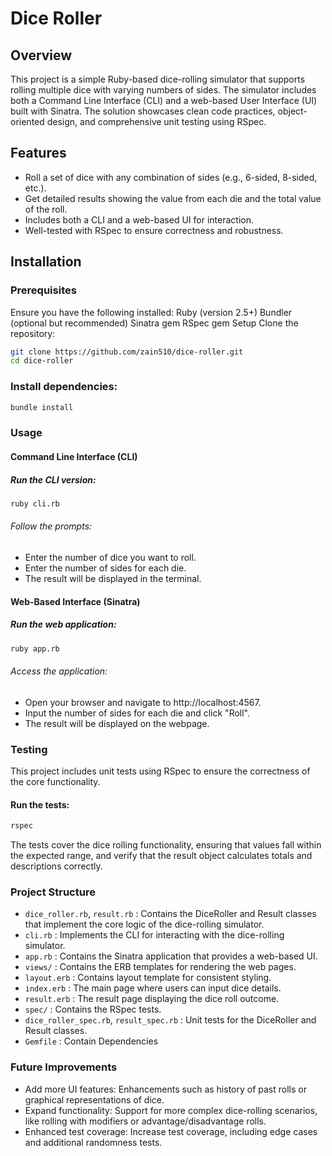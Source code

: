 # Dice Roller
## Overview
This project is a simple Ruby-based dice-rolling simulator that supports rolling multiple dice with varying numbers of sides. The simulator includes both a Command Line Interface (CLI) and a web-based User Interface (UI) built with Sinatra. The solution showcases clean code practices, object-oriented design, and comprehensive unit testing using RSpec.

## Features
- Roll a set of dice with any combination of sides (e.g., 6-sided, 8-sided, etc.).
- Get detailed results showing the value from each die and the total value of the roll.
- Includes both a CLI and a web-based UI for interaction.
- Well-tested with RSpec to ensure correctness and robustness.

## Installation
### Prerequisites
Ensure you have the following installed:
Ruby (version 2.5+)
Bundler (optional but recommended)
Sinatra gem
RSpec gem
Setup
Clone the repository:

```sh
git clone https://github.com/zain510/dice-roller.git
cd dice-roller
```

### Install dependencies:
```sh
bundle install
```

### Usage

#### Command Line Interface (CLI)
##### Run the CLI version:

```sh
ruby cli.rb
```

###### Follow the prompts:
- Enter the number of dice you want to roll.
- Enter the number of sides for each die.
- The result will be displayed in the terminal.

#### Web-Based Interface (Sinatra)
##### Run the web application:
```sh
ruby app.rb
```

###### Access the application:
- Open your browser and navigate to http://localhost:4567.
- Input the number of sides for each die and click "Roll".
- The result will be displayed on the webpage.

### Testing
This project includes unit tests using RSpec to ensure the correctness of the core functionality.
#### Run the tests:
```sh
rspec
```
The tests cover the dice rolling functionality, ensuring that values fall within the expected range, and verify that the result object calculates totals and descriptions correctly.

### Project Structure
- `dice_roller.rb`, `result.rb` : Contains the DiceRoller and Result classes that implement the core logic of the dice-rolling simulator.
- `cli.rb` : Implements the CLI for interacting with the dice-rolling simulator.
- `app.rb` : Contains the Sinatra application that provides a web-based UI.
- `views/` : Contains the ERB templates for rendering the web pages.
- `layout.erb` : Contains layout template for consistent styling.
- `index.erb` : The main page where users can input dice details.
- `result.erb` : The result page displaying the dice roll outcome.
- `spec/` : Contains the RSpec tests.
- `dice_roller_spec.rb`, `result_spec.rb` : Unit tests for the DiceRoller and Result classes.
- `Gemfile` : Contain Dependencies


### Future Improvements
- Add more UI features: Enhancements such as history of past rolls or graphical representations of dice.
- Expand functionality: Support for more complex dice-rolling scenarios, like rolling with modifiers or advantage/disadvantage rolls.
- Enhanced test coverage: Increase test coverage, including edge cases and additional randomness tests.
